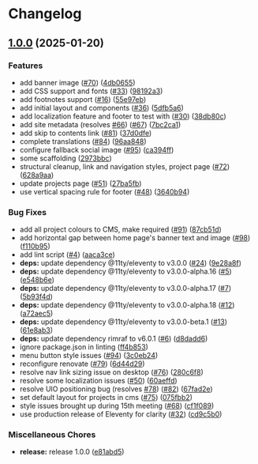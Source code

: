 # Changelog

## [1.0.0](https://github.com/inclusive-design/standards.inclusivedesign.ca/compare/v0.0.1...v1.0.0) (2025-01-20)


### Features

* add banner image ([#70](https://github.com/inclusive-design/standards.inclusivedesign.ca/issues/70)) ([4db0655](https://github.com/inclusive-design/standards.inclusivedesign.ca/commit/4db0655406dd84534b30584bc141ac36e6c9f02c))
* add CSS support and fonts ([#33](https://github.com/inclusive-design/standards.inclusivedesign.ca/issues/33)) ([98192a3](https://github.com/inclusive-design/standards.inclusivedesign.ca/commit/98192a38ee47492edff60d4ff616385c902f6ad5))
* add footnotes support ([#16](https://github.com/inclusive-design/standards.inclusivedesign.ca/issues/16)) ([55e97eb](https://github.com/inclusive-design/standards.inclusivedesign.ca/commit/55e97eb1a64bdf7d46e100972bf17ace54b85924))
* add initial layout and components ([#36](https://github.com/inclusive-design/standards.inclusivedesign.ca/issues/36)) ([5dfb5a6](https://github.com/inclusive-design/standards.inclusivedesign.ca/commit/5dfb5a66b1c6b3366050ff60cbda07c28ed11644))
* add localization feature and footer to test with ([#30](https://github.com/inclusive-design/standards.inclusivedesign.ca/issues/30)) ([38db80c](https://github.com/inclusive-design/standards.inclusivedesign.ca/commit/38db80c4dc2af1e06f11d52f90272c641ff0749f))
* add site metadata (resolves [#66](https://github.com/inclusive-design/standards.inclusivedesign.ca/issues/66)) ([#67](https://github.com/inclusive-design/standards.inclusivedesign.ca/issues/67)) ([7bc2ca1](https://github.com/inclusive-design/standards.inclusivedesign.ca/commit/7bc2ca13b7bacd01864646be6275f5e2147f4fa2))
* add skip to contents link ([#81](https://github.com/inclusive-design/standards.inclusivedesign.ca/issues/81)) ([37d0dfe](https://github.com/inclusive-design/standards.inclusivedesign.ca/commit/37d0dfe4266567178a6293b4e19fc1f6b936390a))
* complete translations ([#84](https://github.com/inclusive-design/standards.inclusivedesign.ca/issues/84)) ([96aa848](https://github.com/inclusive-design/standards.inclusivedesign.ca/commit/96aa8488a518bfb54b18b9ac995ced8962d15c77))
* configure fallback social image ([#95](https://github.com/inclusive-design/standards.inclusivedesign.ca/issues/95)) ([ca394ff](https://github.com/inclusive-design/standards.inclusivedesign.ca/commit/ca394ffab4e21eba1e378f41565be2d212619781))
* some scaffolding ([2973bbc](https://github.com/inclusive-design/standards.inclusivedesign.ca/commit/2973bbcbe83107f6b97d1741de0e5a6e8cc03f6b))
* structural cleanup, link and navigation styles, project page ([#72](https://github.com/inclusive-design/standards.inclusivedesign.ca/issues/72)) ([628a9aa](https://github.com/inclusive-design/standards.inclusivedesign.ca/commit/628a9aa66f3801042d1ca40d7fec4ef0d3add361))
* update projects page ([#51](https://github.com/inclusive-design/standards.inclusivedesign.ca/issues/51)) ([27ba5fb](https://github.com/inclusive-design/standards.inclusivedesign.ca/commit/27ba5fbe49673fc360dbc102ecf67735c1ba6cb1))
* use vertical spacing rule for footer ([#48](https://github.com/inclusive-design/standards.inclusivedesign.ca/issues/48)) ([3640b94](https://github.com/inclusive-design/standards.inclusivedesign.ca/commit/3640b942d2c6f9655c4560d6638a32ab610be26e))


### Bug Fixes

* add all project colours to CMS, make required ([#91](https://github.com/inclusive-design/standards.inclusivedesign.ca/issues/91)) ([87cb51d](https://github.com/inclusive-design/standards.inclusivedesign.ca/commit/87cb51dc5d2d8c38ed6ecccec6ed4a500307b10a))
* add horizontal gap between home page's banner text and image ([#98](https://github.com/inclusive-design/standards.inclusivedesign.ca/issues/98)) ([f110b95](https://github.com/inclusive-design/standards.inclusivedesign.ca/commit/f110b95846af7701c7e1f055ad4a62acb5b1915a))
* add lint script ([#4](https://github.com/inclusive-design/standards.inclusivedesign.ca/issues/4)) ([aaca3ce](https://github.com/inclusive-design/standards.inclusivedesign.ca/commit/aaca3ce3ef04a06e858f670e582472d6ec016613))
* **deps:** update dependency @11ty/eleventy to v3.0.0 ([#24](https://github.com/inclusive-design/standards.inclusivedesign.ca/issues/24)) ([9e28a8f](https://github.com/inclusive-design/standards.inclusivedesign.ca/commit/9e28a8f7d787f7c2b1fd60439d56b9bd4b122373))
* **deps:** update dependency @11ty/eleventy to v3.0.0-alpha.16 ([#5](https://github.com/inclusive-design/standards.inclusivedesign.ca/issues/5)) ([e548b6e](https://github.com/inclusive-design/standards.inclusivedesign.ca/commit/e548b6ea3ed88f9bf3a6ce659b823f532682ebe3))
* **deps:** update dependency @11ty/eleventy to v3.0.0-alpha.17 ([#7](https://github.com/inclusive-design/standards.inclusivedesign.ca/issues/7)) ([5b93f4d](https://github.com/inclusive-design/standards.inclusivedesign.ca/commit/5b93f4ddcb13b4474509c4e34154a2e93794df14))
* **deps:** update dependency @11ty/eleventy to v3.0.0-alpha.18 ([#12](https://github.com/inclusive-design/standards.inclusivedesign.ca/issues/12)) ([a72aec5](https://github.com/inclusive-design/standards.inclusivedesign.ca/commit/a72aec5e4a79497688061208c84ce8b53a29d531))
* **deps:** update dependency @11ty/eleventy to v3.0.0-beta.1 ([#13](https://github.com/inclusive-design/standards.inclusivedesign.ca/issues/13)) ([61e8ab3](https://github.com/inclusive-design/standards.inclusivedesign.ca/commit/61e8ab386462b85d1d170dc3fdd99cc984a2ffdf))
* **deps:** update dependency rimraf to v6.0.1 ([#6](https://github.com/inclusive-design/standards.inclusivedesign.ca/issues/6)) ([d8dadd6](https://github.com/inclusive-design/standards.inclusivedesign.ca/commit/d8dadd629f34d3496cd2b506afd5ba251a3e38c9))
* ignore package.json in linting ([ff4b853](https://github.com/inclusive-design/standards.inclusivedesign.ca/commit/ff4b8535d12a5b9548b295bb3cb51ad29ea46939))
* menu button style issues ([#94](https://github.com/inclusive-design/standards.inclusivedesign.ca/issues/94)) ([3c0eb24](https://github.com/inclusive-design/standards.inclusivedesign.ca/commit/3c0eb24c2c5557b7ccc2649a6f277e1189707a98))
* reconfigure renovate ([#79](https://github.com/inclusive-design/standards.inclusivedesign.ca/issues/79)) ([6d44d29](https://github.com/inclusive-design/standards.inclusivedesign.ca/commit/6d44d29a9632894484c4bc6e83b74852055ec62f))
* resolve nav link sizing issue on desktop ([#76](https://github.com/inclusive-design/standards.inclusivedesign.ca/issues/76)) ([280c6f8](https://github.com/inclusive-design/standards.inclusivedesign.ca/commit/280c6f8ef3b59fefeebf24c28e8f65bf8fbb9dcb))
* resolve some localization issues ([#50](https://github.com/inclusive-design/standards.inclusivedesign.ca/issues/50)) ([60aeffd](https://github.com/inclusive-design/standards.inclusivedesign.ca/commit/60aeffdde8f241268cc9d0a4499f4d153e281266))
* resolve UIO positioning bug (resolves [#78](https://github.com/inclusive-design/standards.inclusivedesign.ca/issues/78)) ([#82](https://github.com/inclusive-design/standards.inclusivedesign.ca/issues/82)) ([67fad2e](https://github.com/inclusive-design/standards.inclusivedesign.ca/commit/67fad2e044a056293d7546314f58e9ea52536f8b))
* set default layout for projects in cms ([#75](https://github.com/inclusive-design/standards.inclusivedesign.ca/issues/75)) ([075fbb2](https://github.com/inclusive-design/standards.inclusivedesign.ca/commit/075fbb23f400baa6af5a3940b6ace6eb98a9ddd9))
* style issues brought up during 15th meeting ([#68](https://github.com/inclusive-design/standards.inclusivedesign.ca/issues/68)) ([cf1f089](https://github.com/inclusive-design/standards.inclusivedesign.ca/commit/cf1f08992be2cde550a70ae4b0eacf68bc64e679))
* use production release of Eleventy for clarity ([#32](https://github.com/inclusive-design/standards.inclusivedesign.ca/issues/32)) ([cd9c5b0](https://github.com/inclusive-design/standards.inclusivedesign.ca/commit/cd9c5b072fb998d894fe32d106b0b88ac6a5a5a8))


### Miscellaneous Chores

* **release:** release 1.0.0 ([e81abd5](https://github.com/inclusive-design/standards.inclusivedesign.ca/commit/e81abd57c8c60c505fb05d698e084559dd0efaca))
